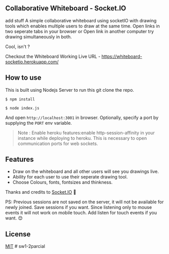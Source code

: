 
## Collaborative Whiteboard - Socket.IO 
add stuff
A simple collaborative whiteboard using socketIO with drawing tools which enables multiple users to draw at the same time. Open links in two seperate tabs in your browser or Open link in another computer try drawing simultaneously in both. 

Cool, isn't ?

Checkout the Whiteboard Working Live URL - https://whiteboard-socketio.herokuapp.com/

## How to use

This is built using Nodejs Server to run this git clone the repo. 

```
$ npm install
```

```
$ node index.js
```

And open `http://localhost:3001` in browser. Optionally, specify a port by supplying the `PORT` env variable.

> Note : Enable heroku features:enable http-session-affinity in your instance while deploying to heroku. This is necessary to open communication ports for web sockets.


## Features

- Draw on the whiteboard and all other users will see you drawings live.
- Ability for each user to use their seperate drawing tool.
- Choose Colours, fonts, fontsizes and thinkness.

Thanks and credits to [Socket.IO](https://socket.io/) :yellow_heart:

PS: Previous sessions are not saved on the server, it will not be available for newly joined. Save sessions if you want. Since listening only to mouse events it will not work on mobile touch. Add listen for touch events if you want. 😊

## License

[MIT](https://github.com/devansvd/whiteboard-socketio/blob/master/LICENSE.md)
#   s w 1 - 2 p a r c i a l 
 
 